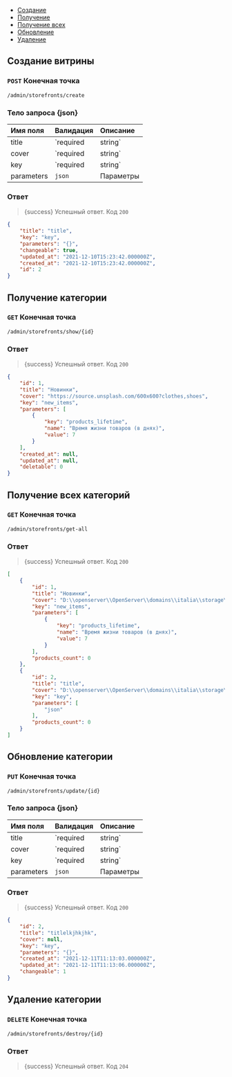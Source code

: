 - [Создание](#create)
- [Получение](#show)
- [Получение всех](#get-all)
- [Обновление](#update)
- [Удаление](#delete)

<a name="create"></a>
## Создание витрины

### `POST` **Конечная точка**
```text
/admin/storefronts/create
```


### Тело запроса {json}


|Имя поля|Валидация|Описание|
|:-|:-|:-|
|title|`required|string`|Имя витрины|
|cover|`required|string`|Иконка категории
|key|`required|string`|Ключ
|parameters|`json`|Параметры

### Ответ

> {success} Успешный ответ. Код `200`

```json
{
    "title": "title",
    "key": "key",
    "parameters": "{}",
    "changeable": true,
    "updated_at": "2021-12-10T15:23:42.000000Z",
    "created_at": "2021-12-10T15:23:42.000000Z",
    "id": 2
}
```


<a name="show"></a>
## Получение категории

### `GET` **Конечная точка**
```text
/admin/storefronts/show/{id}
```


### Ответ

> {success} Успешный ответ. Код `200`

```json
{
    "id": 1,
    "title": "Новинки",
    "cover": "https://source.unsplash.com/600x600?clothes,shoes",
    "key": "new_items",
    "parameters": [
        {
            "key": "products_lifetime",
            "name": "Время жизни товаров (в днях)",
            "value": 7
        }
    ],
    "created_at": null,
    "updated_at": null,
    "deletable": 0
}
```

<a name="get-all"></a>
## Получение всех категорий

### `GET` **Конечная точка**
```text
/admin/storefronts/get-all
```


### Ответ

> {success} Успешный ответ. Код `200`

```json
[
    {
        "id": 1,
        "title": "Новинки",
        "cover": "D:\\openserver\\OpenServer\\domains\\italia\\storage\\https://source.unsplash.com/600x600?clothes,shoes",
        "key": "new_items",
        "parameters": [
            {
                "key": "products_lifetime",
                "name": "Время жизни товаров (в днях)",
                "value": 7
            }
        ],
        "products_count": 0
    },
    {
        "id": 2,
        "title": "title",
        "cover": "D:\\openserver\\OpenServer\\domains\\italia\\storage\\storefronts_icons/3b9158457c002ba8213053d196ad67ac.jpg",
        "key": "key",
        "parameters": [
            "json"
        ],
        "products_count": 0
    }
]
```

<a name="update"></a>
## Обновление категории

### `PUT` **Конечная точка**
```text
/admin/storefronts/update/{id}
```

### Тело запроса {json}


|Имя поля|Валидация|Описание|
|:-|:-|:-|
|title|`required|string`|Имя витрины|
|cover|`required|string`|Иконка категории
|key|`required|string`|Ключ
|parameters|`json`|Параметры


### Ответ

> {success} Успешный ответ. Код `200`

```json
{
    "id": 2,
    "title": "titlelkjhkjhk",
    "cover": null,
    "key": "key",
    "parameters": "{}",
    "created_at": "2021-12-11T11:13:03.000000Z",
    "updated_at": "2021-12-11T11:13:06.000000Z",
    "changeable": 1
}
```

<a name="delete"></a>
## Удаление категории

### `DELETE` **Конечная точка**
```text
/admin/storefronts/destroy/{id}
```

### Ответ

> {success} Успешный ответ. Код `204`
